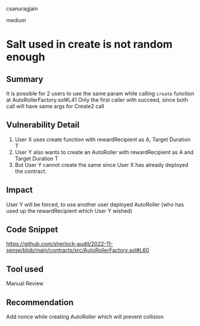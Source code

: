csanuragjain

medium

# Salt used in create is not random enough

## Summary
It is possible for 2 users to use the same param while calling `create` function at AutoRollerFactory.sol#L41 
Only the first caller with succeed, since both call will have same args for Create2 call

## Vulnerability Detail
1. User X uses create function with rewardRecipient as A, Target Duration T
2. User Y also wants to create an AutoRoller with rewardRecipient as A and Target Duration T
3. But User Y cannot create the same since User X has already deployed the contract.

## Impact
User Y will be forced, to use another user deployed AutoRoller (who has used up the rewardRecipient which User Y wished)

## Code Snippet
https://github.com/sherlock-audit/2022-11-sense/blob/main/contracts/src/AutoRollerFactory.sol#L60

## Tool used
Manual Review

## Recommendation
Add nonce while creating AutoRoller which will prevent collision